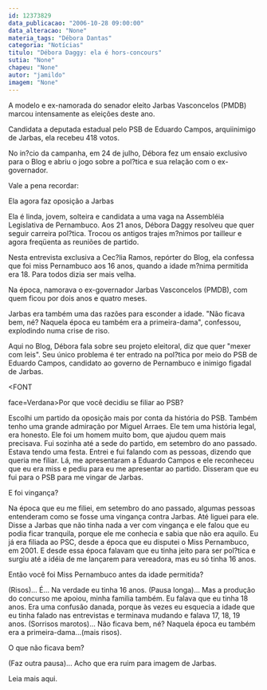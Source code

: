 ```yaml
---
id: 12373829
data_publicacao: "2006-10-28 09:00:00"
data_alteracao: "None"
materia_tags: "Débora Dantas"
categoria: "Notícias"
titulo: "Débora Daggy: ela é hors-concours"
sutia: "None"
chapeu: "None"
autor: "jamildo"
imagem: "None"
---
```

<p>A modelo e ex-namorada do senador eleito Jarbas Vasconcelos (PMDB) marcou intensamente as elei&ccedil;&otilde;es deste ano.</p>

<p>Candidata a deputada estadual pelo PSB de Eduardo Campos, arquiinimigo de Jarbas, ela recebeu 418 votos.</p>

<p>No in?cio da campanha, em 24 de julho, D&eacute;bora fez um ensaio exclusivo para o Blog e abriu o jogo sobre a pol?tica e sua rela&ccedil;&atilde;o com o ex-governador.</p>

<p>Vale a pena recordar:</p>

<p>Ela agora faz oposi&ccedil;&atilde;o a Jarbas</p>

<p>Ela &eacute; linda, jovem, solteira e candidata a uma vaga na Assembl&eacute;ia Legislativa de Pernambuco. Aos 21 anos, D&eacute;bora Daggy resolveu que quer seguir carreira pol?tica. Trocou os antigos trajes m?nimos por tailleur e agora freq&uuml;enta as reuni&otilde;es de partido.</p>

<p>Nesta entrevista exclusiva a Cec?lia Ramos, rep&oacute;rter do Blog, ela confessa que foi miss Pernambuco aos 16 anos, quando a idade m?nima permitida era 18. Para todos dizia ser mais velha.</p>

<p>Na &eacute;poca, namorava o ex-governador Jarbas Vasconcelos (PMDB), com quem ficou por dois anos e quatro meses.</p>

<p>Jarbas era tamb&eacute;m uma das raz&otilde;es para esconder a idade. "N&atilde;o ficava bem, n&eacute;? Naquela &eacute;poca eu tamb&eacute;m era a primeira-dama", confessou, explodindo numa crise de riso.</p>

<p>Aqui no Blog, D&eacute;bora fala sobre seu projeto eleitoral, diz que quer "mexer com leis". Seu &uacute;nico problema &eacute; ter entrado na pol?tica por meio do PSB de Eduardo Campos, candidato ao governo de Pernambuco e inimigo figadal de Jarbas.</p>

<p>&lt;FONT</p>

<p>face=Verdana&gt;Por que voc&ecirc; decidiu se filiar ao PSB?</p>

<p>Escolhi um partido da oposi&ccedil;&atilde;o mais por conta da hist&oacute;ria do PSB. Tamb&eacute;m tenho uma grande admira&ccedil;&atilde;o por Miguel Arraes. Ele tem uma hist&oacute;ria legal, era honesto. Ele foi um homem muito bom, que ajudou quem mais precisava. Fui sozinha at&eacute; a sede do partido, em setembro do ano passado. Estava tendo uma festa. Entrei e fui falando com as pessoas, dizendo que queria me filiar. L&aacute;, me apresentaram a Eduardo Campos e ele reconheceu que eu era miss e pediu para eu me apresentar ao partido. Disseram que eu fui para o PSB para me vingar de Jarbas.</p>

<p>E foi vingan&ccedil;a?</p>

<p>Na &eacute;poca que eu me filiei, em setembro do ano passado, algumas pessoas entenderam como se fosse uma vingan&ccedil;a contra Jarbas. At&eacute; liguei para ele. Disse a Jarbas que n&atilde;o tinha nada a ver com vingan&ccedil;a e ele falou que eu podia ficar tranquila, porque ele me conhecia e sabia que n&atilde;o era aquilo. Eu j&aacute; era filiada ao PSC, desde a &eacute;poca que eu disputei o Miss Pernambuco, em 2001. E desde essa &eacute;poca falavam que eu tinha jeito para ser pol?tica e surgiu at&eacute; a id&eacute;ia de me lan&ccedil;arem para vereadora, mas eu s&oacute; tinha 16 anos.</p>

<p>Ent&atilde;o voc&ecirc; foi Miss Pernambuco antes da idade permitida?</p>

<p>(Risos)... &Eacute;... Na verdade eu tinha 16 anos. (Pausa longa)... Mas a produ&ccedil;&atilde;o do concurso me apoiou, minha familia tamb&eacute;m. Eu falava que eu tinha 18 anos. Era uma confus&atilde;o danada, porque &agrave;s vezes eu esquecia a idade que eu tinha falado nas entrevistas e terminava mudando e falava 17, 18, 19 anos. (Sorrisos marotos)... N&atilde;o ficava bem, n&eacute;? Naquela &eacute;poca eu tamb&eacute;m era a primeira-dama...(mais risos).</p>

<p>O que n&atilde;o ficava bem?</p>

<p>(Faz outra pausa)... Acho que era ruim para imagem de Jarbas.</p>

<p>Leia mais aqui.</p>
